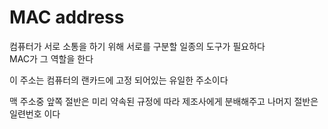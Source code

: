 # MAC address

컴퓨터가 서로 소통을 하기 위해 서로를 구분할 일종의 도구가 필요하다  
MAC가 그 역할을 한다

이 주소는 컴퓨터의 랜카드에 고정 되어있는 유일한 주소이다

맥 주소중 앞쪽 절반은 미리 약속된 규정에 따라 제조사에게 분배해주고 나머지 절반은 일련번호 이다
